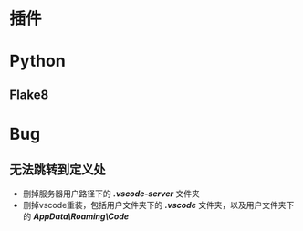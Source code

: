 # 插件

# Python

## Flake8

# Bug

## 无法跳转到定义处
* 删掉服务器用户路径下的 ***.vscode-server*** 文件夹
* 删掉vscode重装，包括用户文件夹下的 ***.vscode*** 文件夹，以及用户文件夹下的
 ***AppData\Roaming\Code***



